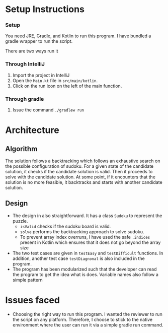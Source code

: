 # Setup Instructions

### Setup
You need JRE, Gradle, and Kotlin to run this program. I have bundled a gradle wrapper to run the script.

There are two ways run it

### Through IntelliJ

1. Import the project in IntelliJ
2. Open the `Main.kt` file in `src/main/kotlin`.
3. Click on the run icon on the left of the main function.

### Through gradle

1. Issue the command `./gradlew run`

# Architecture

## Algorithm

The solution follows a backtracking which follows an exhaustive search on the possible configuration of sudoku. For a given state of the candidate solution, it checks if the candidate solution is valid. Then it proceeds to solve with the 
candidate solution. At some point, if it encounters that the solution is no more feasible, it backtracks and starts with another candidate solution.

## Design
- The design in also straightforward. It has a class `Sudoku` to represent the puzzle. 
    * `isValid` checks if the sudoku board is valid.
    * `solve` performs the backtracking approach to solve sudoku.
    * To prevent array index overruns, I have used the safe `.indices` present in Kotlin which ensures that it does not go beyond the array size
- The two test cases are given in `testEasy` and `testDifficult` functions. In addition, another test case `testDiagnonal` is also included in the program.
- The program has been modularized such that the developer can read the program to get the idea what is does. Variable names also follow a simple pattern
# Issues faced
- Choosing the right way to run this program. I wanted the reviewer to run the script on any platform. Therefore, I choose to stick to the native environment where the user can run it via a simple gradle run command.
